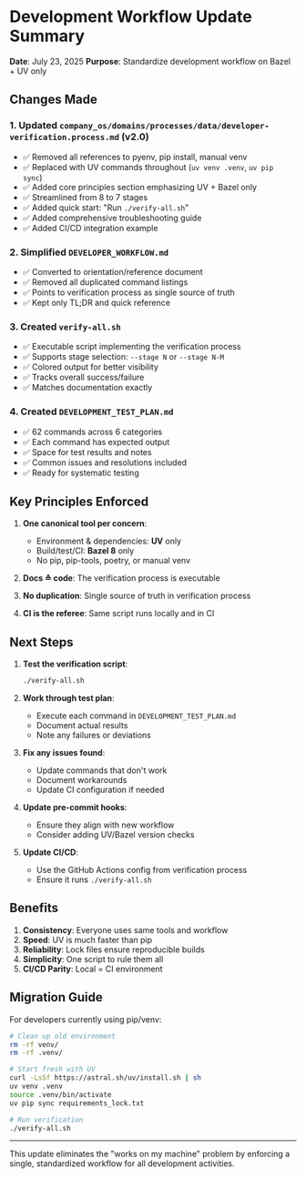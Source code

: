 # Development Workflow Update Summary

**Date**: July 23, 2025
**Purpose**: Standardize development workflow on Bazel + UV only

## Changes Made

### 1. Updated `company_os/domains/processes/data/developer-verification.process.md` (v2.0)
- ✅ Removed all references to pyenv, pip install, manual venv
- ✅ Replaced with UV commands throughout (`uv venv .venv`, `uv pip sync`)
- ✅ Added core principles section emphasizing UV + Bazel only
- ✅ Streamlined from 8 to 7 stages
- ✅ Added quick start: "Run `./verify-all.sh`"
- ✅ Added comprehensive troubleshooting guide
- ✅ Added CI/CD integration example

### 2. Simplified `DEVELOPER_WORKFLOW.md`
- ✅ Converted to orientation/reference document
- ✅ Removed all duplicated command listings
- ✅ Points to verification process as single source of truth
- ✅ Kept only TL;DR and quick reference

### 3. Created `verify-all.sh`
- ✅ Executable script implementing the verification process
- ✅ Supports stage selection: `--stage N` or `--stage N-M`
- ✅ Colored output for better visibility
- ✅ Tracks overall success/failure
- ✅ Matches documentation exactly

### 4. Created `DEVELOPMENT_TEST_PLAN.md`
- ✅ 62 commands across 6 categories
- ✅ Each command has expected output
- ✅ Space for test results and notes
- ✅ Common issues and resolutions included
- ✅ Ready for systematic testing

## Key Principles Enforced

1. **One canonical tool per concern**:
   - Environment & dependencies: **UV** only
   - Build/test/CI: **Bazel 8** only
   - No pip, pip-tools, poetry, or manual venv

2. **Docs ≙ code**: The verification process is executable

3. **No duplication**: Single source of truth in verification process

4. **CI is the referee**: Same script runs locally and in CI

## Next Steps

1. **Test the verification script**:
   ```bash
   ./verify-all.sh
   ```

2. **Work through test plan**:
   - Execute each command in `DEVELOPMENT_TEST_PLAN.md`
   - Document actual results
   - Note any failures or deviations

3. **Fix any issues found**:
   - Update commands that don't work
   - Document workarounds
   - Update CI configuration if needed

4. **Update pre-commit hooks**:
   - Ensure they align with new workflow
   - Consider adding UV/Bazel version checks

5. **Update CI/CD**:
   - Use the GitHub Actions config from verification process
   - Ensure it runs `./verify-all.sh`

## Benefits

1. **Consistency**: Everyone uses same tools and workflow
2. **Speed**: UV is much faster than pip
3. **Reliability**: Lock files ensure reproducible builds
4. **Simplicity**: One script to rule them all
5. **CI/CD Parity**: Local = CI environment

## Migration Guide

For developers currently using pip/venv:
```bash
# Clean up old environment
rm -rf venv/
rm -rf .venv/

# Start fresh with UV
curl -LsSf https://astral.sh/uv/install.sh | sh
uv venv .venv
source .venv/bin/activate
uv pip sync requirements_lock.txt

# Run verification
./verify-all.sh
```

---

This update eliminates the "works on my machine" problem by enforcing a single, standardized workflow for all development activities.
